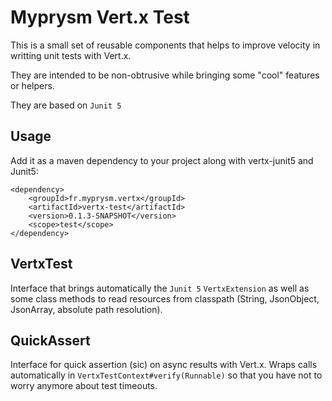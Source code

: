 # Myprysm Vert.x Test

This is a small set of reusable components that helps to improve velocity in writting
unit tests with Vert.x.

They are intended to be non-obtrusive while bringing some "cool" features or helpers.

They are based on `Junit 5`

## Usage

Add it as a maven dependency to your project along with vertx-junit5 and Junit5:
```
<dependency>
    <groupId>fr.myprysm.vertx</groupId>
    <artifactId>vertx-test</artifactId>
    <version>0.1.3-SNAPSHOT</version>
    <scope>test</scope>
</dependency>
```

## VertxTest

Interface that brings automatically the `Junit 5` `VertxExtension` as well as some class methods
to read resources from classpath (String, JsonObject, JsonArray, absolute path resolution).

## QuickAssert

Interface for quick assertion (sic) on async results with Vert.x. 
Wraps calls automatically in `VertxTestContext#verify(Runnable)` so that you have not to worry anymore about test timeouts. 
